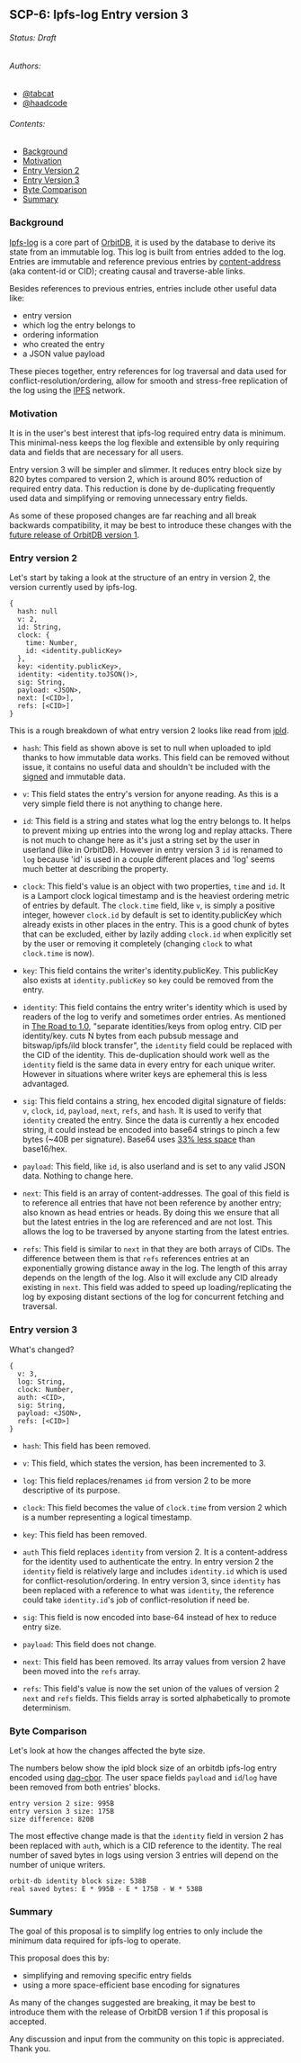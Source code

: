 ## SCP-6: Ipfs-log Entry version 3
###### Status: Draft
###### Authors:
 - [@tabcat](https://github.com/tabcat)
 - [@haadcode](https://github.com/haadcode)
 
###### Contents:
 - [Background](#background)
 - [Motivation](#motivation)
 - [Entry Version 2](#entry-version-2)
 - [Entry Version 3](#entry-version-3)
 - [Byte Comparison](#byte-comparison)
 - [Summary](#summary)


### Background

[Ipfs-log](https://github.com/orbitdb/ipfs-log) is a core part of [OrbitDB](https://orbitdb.org), it is used by the database to derive its state from an immutable log. This log is built from entries added to the log. Entries are immutable and reference previous entries by [content-address](https://docs.ipfs.io/concepts/content-addressing) (aka content-id or CID); creating causal and traverse-able links.

Besides references to previous entries, entries include other useful data like:
 - entry version
 - which log the entry belongs to
 - ordering information
 - who created the entry
 - a JSON value payload

These pieces together, entry references for log traversal and data used for conflict-resolution/ordering, allow for smooth and stress-free replication of the log using the [IPFS](https://ipfs.io) network.

### Motivation

It is in the user's best interest that ipfs-log required entry data is minimum. This minimal-ness keeps the log flexible and extensible by only requiring data and fields that are necessary for all users.

Entry version 3 will be simpler and slimmer. It reduces entry block size by 820 bytes compared to version 2, which is around 80% reduction of required entry data. This reduction is done by de-duplicating frequently used data and simplifying or removing unnecessary entry fields.

As some of these proposed changes are far reaching and all break backwards compatibility, it may be best to introduce these changes with the [future release of OrbitDB version 1](https://github.com/orbitdb/orbit-db/issues/819).

### Entry version 2

Let's start by taking a look at the structure of an entry in version 2, the version currently used by ipfs-log.

```
{
  hash: null
  v: 2,
  id: String,
  clock: {
    time: Number,
    id: <identity.publicKey>
  },
  key: <identity.publicKey>,
  identity: <identity.toJSON()>,
  sig: String,
  payload: <JSON>,
  next: [<CID>],
  refs: [<CID>]
}
```
This is a rough breakdown of what entry version 2 looks like read from [ipld](https://docs.ipld.io).

- `hash`: This field as shown above is set to null when uploaded to ipld thanks to how immutable data works. This field can be removed without issue, it contains no useful data and shouldn't be included with the [signed](https://github.com/orbitdb/ipfs-log/blob/b8e4b76247d1bd9b5fa8ad751a62d7f0f3f3f560/src/entry.js#L41-L51) and immutable data.

- `v`: This field states the entry's version for anyone reading. As this is a very simple field there is not anything to change here.

- `id`: This field is a string and states what log the entry belongs to. It helps to prevent mixing up entries into the wrong log and replay attacks. There is not much to change here as it's just a string set by the user in userland (like in OrbitDB). However in entry version 3 `id` is renamed to `log` because 'id' is used in a couple different places and 'log' seems much better at describing the property.

- `clock`: This field's value is an object with two properties, `time` and `id`. It is a Lamport clock logical timestamp and is the heaviest ordering metric of entries by default. The `clock.time` field, like `v`, is simply a positive integer, however `clock.id` by default is set to identity.publicKey which already exists in other places in the entry. This is a good chunk of bytes that can be excluded, either by lazily adding `clock.id` when explicitly set by the user or removing it completely (changing `clock` to what `clock.time` is now).

- `key`: This field contains the writer's identity.publicKey. This publicKey also exists at `identity.publicKey` so `key` could be removed from the entry.

- `identity`: This field contains the entry writer's identity which is used by readers of the log to verify and sometimes order entries. As mentioned in [The Road to 1.0](https://github.com/orbitdb/orbit-db/issues/819), "separate identities/keys from oplog entry. CID per identity/key. cuts N bytes from each pubsub message and bitswap/ipfs/ild block transfer", the `identity` field could be replaced with the CID of the identity. This de-duplication should work well as the `identity` field is the same data in every entry for each unique writer. However in situations where writer keys are ephemeral this is less advantaged.

- `sig`: This field contains a string, hex encoded digital signature of fields: `v`, `clock`, `id`, `payload`, `next`, `refs`, and `hash`. It is used to verify that `identity` created the entry. Since the data is currently a hex encoded string, it could instead be encoded into base64 strings to pinch a few bytes (~40B per signature). Base64 uses [33% less space](https://stackoverflow.com/questions/3183841/base64-vs-hex-for-sending-binary-content-over-the-internet-in-xml-doc) than base16/hex.

- `payload`: This field, like `id`, is also userland and is set to any valid JSON data. Nothing to change here.

- `next`: This field is an array of content-addresses. The goal of this field is to reference all entries that have not been reference by another entry; also known as head entries or heads. By doing this we ensure that all but the latest entries in the log are referenced and are not lost. This allows the log to be traversed by anyone starting from the latest entries.

- `refs`: This field is similar to `next` in that they are both arrays of CIDs. The difference between them is that `refs` references entries at an exponentially growing distance away in the log. The length of this array depends on the length of the log. Also it will exclude any CID already existing in `next`. This field was added to speed up loading/replicating the log by exposing distant sections of the log for concurrent fetching and traversal.

### Entry version 3

What's changed?

```
{
  v: 3,
  log: String,
  clock: Number,
  auth: <CID>,
  sig: String,
  payload: <JSON>,
  refs: [<CID>]
}
```

- `hash`: This field has been removed.

- `v`: This field, which states the version, has been incremented to 3.

- `log`: This field replaces/renames `id` from version 2 to be more descriptive of its purpose.

- `clock`: This field becomes the value of `clock.time` from version 2 which is a number representing a logical timestamp.

- `key`: This field has been removed.

- `auth` This field replaces `identity` from version 2. It is a content-address for the identity used to authenticate the entry. In entry version 2 the `identity` field is relatively large and includes `identity.id` which is used for conflict-resolution/ordering. In entry version 3, since `identity` has been replaced with a reference to what was `identity`, the reference could take `identity.id`'s job of conflict-resolution if need be.

- `sig`: This field is now encoded into base-64 instead of hex to reduce entry size.

- `payload`: This field does not change.

- `next`: This field has been removed. Its array values from version 2 have been moved into the `refs` array.

- `refs`: This field's value is now the set union of the values of version 2 `next` and `refs` fields. This fields array is sorted alphabetically to promote determinism.

### Byte Comparison

Let's look at how the changes affected the byte size.

The numbers below show the ipld block size of an orbitdb ipfs-log entry encoded using [dag-cbor](https://github.com/ipld/js-ipld-dag-cbor).
The user space fields `payload` and `id`/`log` have been removed from both entries' blocks.

```
entry version 2 size: 995B
entry version 3 size: 175B
size difference: 820B
```

The most effective change made is that the `identity` field in version 2 has been replaced with `auth`, which is a CID reference to the identity. The real number of saved bytes in logs using version 3 entries will depend on the number of unique writers.

```
orbit-db identity block size: 538B
real saved bytes: E * 995B - E * 175B - W * 538B
```

### Summary

The goal of this proposal is to simplify log entries to only include the minimum data required for ipfs-log to operate.

This proposal does this by:
 - simplifying and removing specific entry fields
 - using a more space-efficient base encoding for signatures

As many of the changes suggested are breaking, it may be best to introduce them with the release of OrbitDB version 1 if this proposal is accepted.

Any discussion and input from the community on this topic is appreciated. Thank you.
